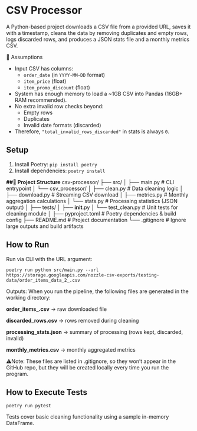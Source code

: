 # CSV Processor

A Python-based project  downloads a CSV file from a provided URL, saves it with a timestamp, cleans the data by removing duplicates and empty rows, logs discarded rows, and produces a JSON stats file and a monthly metrics CSV.

📌 Assumptions
- Input CSV has columns:
  - `order_date` (in `YYYY-MM-DD` format)
  - `item_price` (float)
  - `item_promo_discount` (float)  
- System has enough memory to load a ~1GB CSV into Pandas (16GB+ RAM recommended).  
- No extra invalid row checks beyond:
  - Empty rows
  - Duplicates
  - Invalid date formats (discarded)
- Therefore, `"total_invalid_rows_discarded"` in stats is always `0`.  


## Setup

1. Install Poetry: `pip install poetry`
2. Install dependencies: `poetry install`

**##📂 Project Structure**
csv-processor/
├── src/
│   ├── main.py                 # CLI entrypoint
│   └── csv_processor/
│       ├── clean.py            # Data cleaning logic
│       ├── download.py         # Streaming CSV download
│       ├── metrics.py          # Monthly aggregation calculations
│       └── stats.py            # Processing statistics (JSON output)
│
├── tests/
│   ├── __init__.py
│   └── test_clean.py           # Unit tests for cleaning module
│
├── pyproject.toml              # Poetry dependencies & build config
├── README.md                   # Project documentation
└── .gitignore                  # Ignore large outputs and build artifacts

## How to Run

Run via CLI with the URL argument:

`poetry run python src/main.py --url https://storage.googleapis.com/nozzle-csv-exports/testing-data/order_items_data_2_.csv`


Outputs:
When you run the pipeline, the following files are generated in the working directory:

**order_items_<timestamp>.csv** → raw downloaded file

**discarded_rows.csv** → rows removed during cleaning

**processing_stats.json** → summary of processing (rows kept, discarded, invalid)

**monthly_metrics.csv** → monthly aggregated metrics

⚠️Note: These files are listed in .gitignore, so they won’t appear in the GitHub repo, but they will be created locally every time you run the program.

## How to Execute Tests

`poetry run pytest`

Tests cover basic cleaning functionality using a sample in-memory DataFrame.

